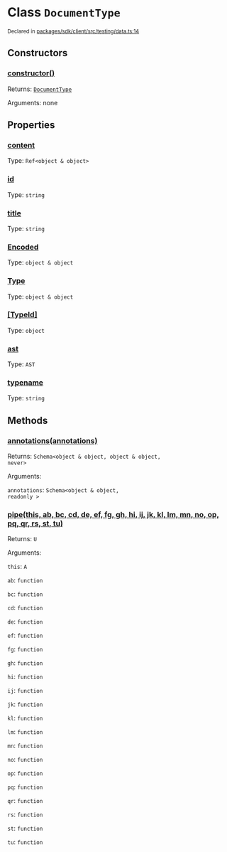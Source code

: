 # Class `DocumentType`
<sub>Declared in [packages/sdk/client/src/testing/data.ts:14](https://github.com/dxos/dxos/blob/bdc1200dc/packages/sdk/client/src/testing/data.ts#L14)</sub>




## Constructors
### [constructor()]()




Returns: <code>[DocumentType](/api/@dxos/client/classes/DocumentType)</code>

Arguments: none





## Properties
### [content](https://github.com/dxos/dxos/blob/bdc1200dc/packages/sdk/client/src/testing/data.ts#L16)
Type: <code>Ref&lt;object & object&gt;</code>



### [id]()
Type: <code>string</code>



### [title](https://github.com/dxos/dxos/blob/bdc1200dc/packages/sdk/client/src/testing/data.ts#L15)
Type: <code>string</code>



### [Encoded]()
Type: <code>object & object</code>



### [Type]()
Type: <code>object & object</code>



### [[TypeId]]()
Type: <code>object</code>



### [ast]()
Type: <code>AST</code>



### [typename]()
Type: <code>string</code>




## Methods
### [annotations(annotations)]()




Returns: <code>Schema&lt;object & object, object & object, never&gt;</code>

Arguments: 

`annotations`: <code>Schema&lt;object & object, readonly &gt;</code>


### [pipe(this, ab, bc, cd, de, ef, fg, gh, hi, ij, jk, kl, lm, mn, no, op, pq, qr, rs, st, tu)]()




Returns: <code>U</code>

Arguments: 

`this`: <code>A</code>

`ab`: <code>function</code>

`bc`: <code>function</code>

`cd`: <code>function</code>

`de`: <code>function</code>

`ef`: <code>function</code>

`fg`: <code>function</code>

`gh`: <code>function</code>

`hi`: <code>function</code>

`ij`: <code>function</code>

`jk`: <code>function</code>

`kl`: <code>function</code>

`lm`: <code>function</code>

`mn`: <code>function</code>

`no`: <code>function</code>

`op`: <code>function</code>

`pq`: <code>function</code>

`qr`: <code>function</code>

`rs`: <code>function</code>

`st`: <code>function</code>

`tu`: <code>function</code>


